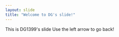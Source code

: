 ```yaml
---
layout: slide
title: "Welcome to DG's slide!"
---
```

This is DG1399's slide
Use the left arrow to go back!